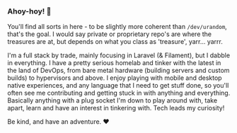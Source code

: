 ### Ahoy-hoy! 👋

You'll find all sorts in here - to be slightly more coherent than `/dev/urandom`, that's the goal. I would say private or proprietary repo's are where the treasures are at, but depends on what you class as 'treasure', yarr... yarrr.

I'm a full stack by trade, mainly focusing in Laravel (& Filament), but I dabble in everything. I have a pretty serious homelab and tinker with the latest in the land of DevOps, from bare metal hardware (building servers and custom builds) to hypervisors and above. I enjoy playing with mobile and desktop native experiences, and any language that I need to get stuff done, so you'll often see me contributing and getting stuck in with anything and everything. Basically anything with a plug socket I'm down to play around with, take apart, learn and have an interest in tinkering with. Tech leads my curiosity!

Be kind, and have an adventure. ♥️
